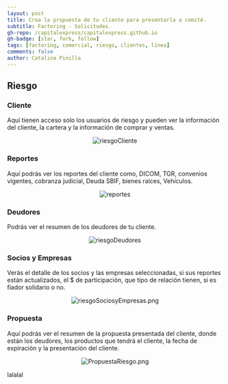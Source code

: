 ```yaml
---
layout: post
title: Crea la propuesta de tu cliente para presentarla a comité.
subtitle: Factoring - Solicitudes.
gh-repo: /capitalexpress/capitalexpress.github.io
gh-badge: [star, fork, follow]
tags: [factoring, comercial, riesgo, clientes, línea]
comments: false
author: Catalina Pinilla
---
```


## Riesgo

### Cliente

Aquí tienen acceso solo los usuarios de riesgo y pueden ver la información del cliente, la cartera y la información de comprar y ventas.

<p align="center">
  <img src="https://cdn.capitalexpress.cl/img/riesgoCliente.png" alt="riesgoCliente">
</p>

### Reportes

Aquí podrás ver los reportes del cliente como, DICOM, TGR, convenios vigentes, cobranza judicial, Deuda SBIF, bienes raíces, Vehículos.

<p align="center">
  <img src="https://cdn.capitalexpress.cl/img/reportes.png" alt="reportes">
</p>

### Deudores

Podrás ver el resumen de los deudores de tu cliente.

<p align="center">
  <img src="https://cdn.capitalexpress.cl/img/riesgoDeudores.png" alt="riesgoDeudores">
</p>

### Socios y Empresas

Verás el detalle de los socios y las empresas seleccionadas, si sus reportes están actualizados, el $ de participación, que tipo de relación tienen, si es fiador solidario o no.

<p align="center">
  <img src="https://cdn.capitalexpress.cl/img/riesgoSociosyEmpresas.png" alt="riesgoSociosyEmpresas.png">
</p>

### Propuesta

Aquí podrás ver el resumen de la propuesta presentada del cliente, donde están los deudores, los productos que tendrá el cliente, la fecha de expiración y la presentación del cliente.

<p align="center">
  <img src="https://cdn.capitalexpress.cl/img/PropuestaRiesgo.png" alt="PropuestaRiesgo.png">
</p>

lalalal
